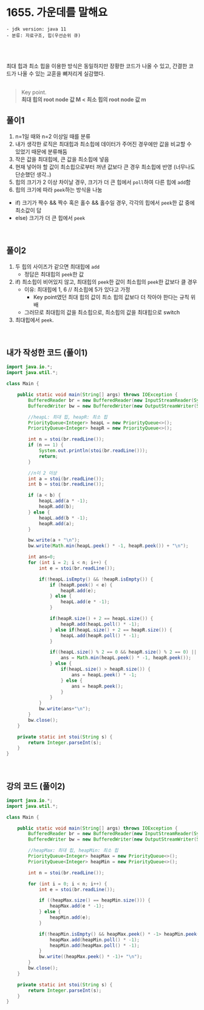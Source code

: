 # 1655. 가운데를 말해요

    - jdk version: java 11
    - 분류: 자료구조, 힙(우선순위 큐)

<br>
<br>

최대 힙과 최소 힙을 이용한 방식은 동일하지만 장황한 코드가 나올 수 있고, 간결한 코드가 나올 수 있는 교훈을 뼈저리게 실감했다.
<br>
<br>

> Key point. <br>
> **최대 힙의 root node 값 M < 최소 힙의 root node 값 m**

## 풀이1

1. n=1일 때와 n=2 이상일 때를 분류
2. 내가 생각한 로직은 최대힙과 최소힙에 데이터가 주어진 경우에만 값을 비교할 수 있었기 때문에 분류해둠
3. 작은 값을 최대힙에, 큰 값을 최소힙에 넣음
4. 현재 넣어야 할 값이 최소힙으로부터 꺼낸 값보다 큰 경우 최소힙에 반영 (너무나도 단순했던 생각..)
5. 힙의 크기가 2 이상 차이날 경우, 크기가 더 큰 힙에서 `poll`하여 다른 힙에 `add`함
6. 힙의 크기에 따라 `peek`하는 방식을 나눔
  - if) 크기가 짝수 && 짝수 혹은 홀수 && 홀수일 경우, 각각의 힙에서 `peek`한 값 중에 최소값이 답
  - else) 크기가 더 큰 힙에서 `peek`

<br>

## 풀이2

1. 두 힙의 사이즈가 같으면 최대힙에 `add`
   - 정답은 최대힙의 `peek`한 값
2. if) 최소힙이 비어있지 않고, 최대힙의 `peek`한 값이 최소힙의 `peek`한 값보다 클 경우
   - 이유: 최대힙에 1, 6 // 최소힙에 5가 있다고 가정
     - Key point였던 최대 힙의 값이 최소 힙의 값보다 더 작아야 한다는 규칙 위배
   - 그러므로 최대힙의 값을 최소힙으로, 최소힙의 값을 최대힙으로 switch 
3. 최대힙에서 `peek`.

<br>


## 내가 작성한 코드 (풀이1)

```java
import java.io.*;
import java.util.*;

class Main {

    public static void main(String[] args) throws IOException {
        BufferedReader br = new BufferedReader(new InputStreamReader(System.in));
        BufferedWriter bw = new BufferedWriter(new OutputStreamWriter(System.out));

        //heapL: 최대 힙, heapR: 최소 힙
        PriorityQueue<Integer> heapL = new PriorityQueue<>();
        PriorityQueue<Integer> heapR = new PriorityQueue<>();

        int n = stoi(br.readLine());
        if (n == 1) {
            System.out.println(stoi(br.readLine()));
            return;
        }

        //n이 2 이상
        int a = stoi(br.readLine());
        int b = stoi(br.readLine());

        if (a < b) {
            heapL.add(a * -1);
            heapR.add(b);
        } else {
            heapL.add(b * -1);
            heapR.add(a);
        }

        bw.write(a + "\n");
        bw.write(Math.min(heapL.peek() * -1, heapR.peek()) + "\n");

        int ans=0;
        for (int i = 2; i < n; i++) {
            int e = stoi(br.readLine());

            if(!heapL.isEmpty() && !heapR.isEmpty()) {
                if (heapR.peek() < e) {
                    heapR.add(e);
                } else {
                    heapL.add(e * -1);
                }

                if(heapR.size() + 2 == heapL.size()) {
                    heapR.add(heapL.poll() * -1);
                } else if(heapL.size() + 2 == heapR.size()) {
                    heapL.add(heapR.poll() * -1);
                }

                if((heapL.size() % 2 == 0 && heapR.size() % 2 == 0) || (heapL.size() % 2 == 1 && heapR.size() % 2 == 1)) {
                    ans = Math.min(heapL.peek() * -1, heapR.peek());
                } else {
                    if(heapL.size() > heapR.size()) {
                        ans = heapL.peek() * -1;
                    } else {
                        ans = heapR.peek();
                    }
                }
            }
            bw.write(ans+"\n");
        }
        bw.close();
    }

    private static int stoi(String s) {
        return Integer.parseInt(s);
    }
}
```
<br>

## 강의 코드 (풀이2)

```java
import java.io.*;
import java.util.*;

class Main {

    public static void main(String[] args) throws IOException {
        BufferedReader br = new BufferedReader(new InputStreamReader(System.in));
        BufferedWriter bw = new BufferedWriter(new OutputStreamWriter(System.out));

        //heapMax: 최대 힙, heapMin: 최소 힙
        PriorityQueue<Integer> heapMax = new PriorityQueue<>();
        PriorityQueue<Integer> heapMin = new PriorityQueue<>();

        int n = stoi(br.readLine());

        for (int i = 0; i < n; i++) {
            int e = stoi(br.readLine());

            if ((heapMax.size() == heapMin.size())) {
                heapMax.add(e * -1);
            } else {
                heapMin.add(e);
            }

            if(!heapMin.isEmpty() && heapMax.peek() * -1> heapMin.peek()) {
                heapMax.add(heapMin.poll() * -1);
                heapMin.add(heapMax.poll() * -1);
            }
            bw.write((heapMax.peek() * -1)+ "\n");
        }
        bw.close();
    }

    private static int stoi(String s) {
        return Integer.parseInt(s);
    }
}
```